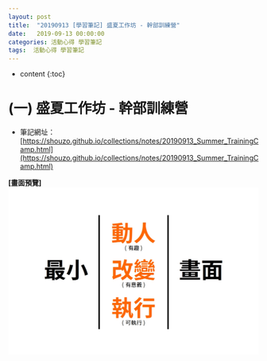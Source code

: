 ```yaml
---
layout: post
title:  "20190913 [學習筆記] 盛夏工作坊 - 幹部訓練營"
date:   2019-09-13 00:00:00
categories: 活動心得 學習筆記
tags:  活動心得 學習筆記
---
```



* content
{:toc}


# (一) 盛夏工作坊 - 幹部訓練營

* 筆記網址：[https://shouzo.github.io/collections/notes/20190913_Summer_TrainingCamp.html](https://shouzo.github.io/collections/notes/20190913_Summer_TrainingCamp.html)


**[畫面預覽]**
![](/assets/20190913/Summer_TrainingCamp.jpg)



